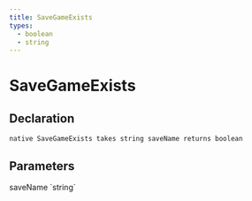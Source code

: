 ```yaml
---
title: SaveGameExists
types:
  - boolean
  - string
---
```


# SaveGameExists

## Declaration

```
native SaveGameExists takes string saveName returns boolean
```

## Parameters
<dl>
  <dt>saveName `string`</dt>
  <dd></dd>
</dl>